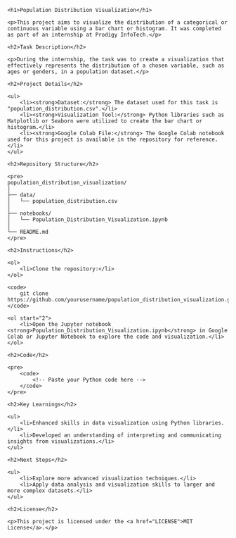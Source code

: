 <!DOCTYPE html>
<html lang="en">

<head>
    <meta charset="UTF-8">
    <meta name="viewport" content="width=device-width, initial-scale=1.0">
    <title>Population Distribution Visualization</title>
</head>

<body>

    <h1>Population Distribution Visualization</h1>

    <p>This project aims to visualize the distribution of a categorical or continuous variable using a bar chart or histogram. It was completed as part of an internship at Prodigy InfoTech.</p>

    <h2>Task Description</h2>

    <p>During the internship, the task was to create a visualization that effectively represents the distribution of a chosen variable, such as ages or genders, in a population dataset.</p>

    <h2>Project Details</h2>

    <ul>
        <li><strong>Dataset:</strong> The dataset used for this task is "population_distribution.csv".</li>
        <li><strong>Visualization Tool:</strong> Python libraries such as Matplotlib or Seaborn were utilized to create the bar chart or histogram.</li>
        <li><strong>Google Colab File:</strong> The Google Colab notebook used for this project is available in the repository for reference.</li>
    </ul>

    <h2>Repository Structure</h2>

    <pre>
    population_distribution_visualization/
    │
    ├── data/
    │   └── population_distribution.csv
    │
    ├── notebooks/
    │   └── Population_Distribution_Visualization.ipynb
    │
    └── README.md
    </pre>

    <h2>Instructions</h2>

    <ol>
        <li>Clone the repository:</li>
    </ol>

    <code>
        git clone https://github.com/yourusername/population_distribution_visualization.git
    </code>

    <ol start="2">
        <li>Open the Jupyter notebook <strong>Population_Distribution_Visualization.ipynb</strong> in Google Colab or Jupyter Notebook to explore the code and visualization.</li>
    </ol>

    <h2>Code</h2>

    <pre>
        <code>
            <!-- Paste your Python code here -->
        </code>
    </pre>

    <h2>Key Learnings</h2>

    <ul>
        <li>Enhanced skills in data visualization using Python libraries.</li>
        <li>Developed an understanding of interpreting and communicating insights from visualizations.</li>
    </ul>

    <h2>Next Steps</h2>

    <ul>
        <li>Explore more advanced visualization techniques.</li>
        <li>Apply data analysis and visualization skills to larger and more complex datasets.</li>
    </ul>

    <h2>License</h2>

    <p>This project is licensed under the <a href="LICENSE">MIT License</a>.</p>

</body>

</html>
